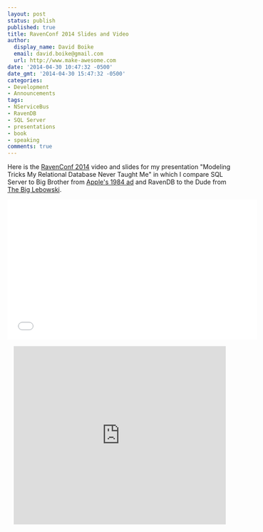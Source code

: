 ```yaml
---
layout: post
status: publish
published: true
title: RavenConf 2014 Slides and Video
author:
  display_name: David Boike
  email: david.boike@gmail.com
  url: http://www.make-awesome.com
date: '2014-04-30 10:47:32 -0500'
date_gmt: '2014-04-30 15:47:32 -0500'
categories:
- Development
- Announcements
tags:
- NServiceBus
- RavenDB
- SQL Server
- presentations
- book
- speaking
comments: true
---
```

Here is the [RavenConf 2014](http://conference.ravendb.net/) video and slides for my presentation "Modeling Tricks My Relational Database Never Taught Me" in which I compare SQL Server to Big Brother from [Apple's 1984 ad](https://www.youtube.com/watch?v=VtvjbmoDx-I) and RavenDB to the Dude from [The Big Lebowski](http://www.imdb.com/title/tt0118715/).

<!-- more -->

<p align="center"><iframe src="&#47;&#47;www.youtube.com&#47;embed&#47;GLmk4_BjQl4" height="315" width="560" allowfullscreen="" frameborder="0"></iframe></p></p>
<p align="center"><iframe src="https://www.slideshare.net/slideshow/embed_code/34132643" height="400" width="476" frameborder="0" marginwidth="0" marginheight="0" scrolling="no"></iframe></p>
